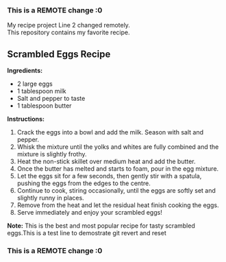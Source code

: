### This is a REMOTE change :0
My recipe project
Line 2 changed remotely.  
This repository contains my favorite recipe.

## Scrambled Eggs Recipe

**Ingredients:**

- 2 large eggs
- 1 tablespoon milk
- Salt and pepper to taste
- 1 tablespoon butter

**Instructions:**

1. Crack the eggs into a bowl and add the milk. Season with salt and pepper.
2. Whisk the mixture until the yolks and whites are fully combined and the mixture is slightly frothy.
3. Heat the non-stick skillet over medium heat and add the butter.
4. Once the butter has melted and starts to foam, pour in the egg mixture.
5. Let the eggs sit for a few seconds, then gently stir with a spatula, pushing the eggs from the edges to the centre.
6. Continue to cook, stiring occasionally, until the eggs are softly set and slightly runny in places.
7. Remove from the heat and let the residual heat finish cooking the eggs.
8. Serve immediately and enjoy your scrambled eggs!

 **Note:** This is the best and most popular recipe for tasty scrambled eggs.This is a test line to demostrate git revert and reset
### This is a REMOTE change :0